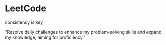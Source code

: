 # LeetCode
consistency is key

"Resolve daily challenges to enhance my problem-solving skills and expand my knowledge, aiming for proficiency."
